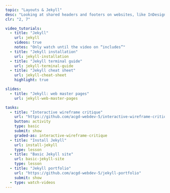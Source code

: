 ```yaml
---
topic: "Layouts & Jekyll"
desc: "Looking at shared headers and footers on websites, like InDesign master pages, using the Jekyll site generator."
clr: "2, 7"

video_tutorials:
  - title: "Jekyll"
    url: jekyll
    videos: true
    notes: "Only watch until the video on “includes”"
  - title: "Jekyll installation"
    url: jekyll-installation
  - title: "Jekyll terminal guide"
    url: jekyll-terminal-guide
  - title: "Jekyll cheat sheet"
    url: jekyll-cheat-sheet
    highlight: true

slides:
  - title: "Jekyll: web master pages"
    url: jekyll-web-master-pages

tasks:
  - title: "Interactive wireframe critique"
    url: "https://github.com/acgd-webdev-5/interactive-wireframe-critique"
    button: activity
    type: basic
    submit: show
    graded-as: interactive-wireframe-critique
  - title: "Install Jekyll"
    url: install-jekyll
    type: lesson
  - title: "Basic Jekyll site"
    url: basic-jekyll-site
    type: lesson
  - title: "Jekyll portfolio"
    url: "https://github.com/acgd-webdev-5/jekyll-portfolio"
    submit: show
  - type: watch-videos
---
```


